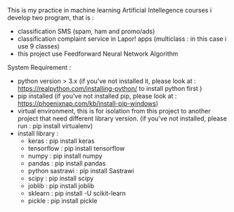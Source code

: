 This is my practice in machine learning Artificial Intellegence courses
i develop two program, that is : 
- classification SMS (spam, ham and promo/ads)
- classification complaint service in Lapor! apps (multiclass : in this case i use 9 classes)
- this project use Feedforward Neural Network Algorithm

System Requirement :
- python version > 3.x (if you've not installed it, please look at : https://realpython.com/installing-python/ to install python first )
- pip installed (if you've not installed pip, please look at : https://phoenixnap.com/kb/install-pip-windows)
- virtual environment, this is for isolation from this project to another project that need different library version. (if you've not installed, please run : pip install virtualenv)
- install library :
	- keras : pip install keras
	- tensorflow : pip install tensorflow
	- numpy : pip install numpy
	- pandas : pip install pandas
	- python sastrawi : pip install Sastrawi
	- scipy : pip install scipy
	- joblib : pip install joblib
	- sklearn : pip install -U scikit-learn
	- pickle : pip install pickle